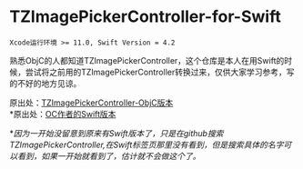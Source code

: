 # TZImagePickerController-for-Swift

`Xcode运行环境 >= 11.0, Swift Version = 4.2`  

熟悉ObjC的人都知道TZImagePickerController，这个仓库是本人在用Swift的时候，尝试将之前用的TZImagePickerController转换过来，仅供大家学习参考，写的不好的地方见谅。  

原出处：[TZImagePickerController-ObjC版本](https://github.com/banchichen/TZImagePickerController)   
*原出处：[OC作者的Swift版本](https://github.com/tanhuang/TZImagePickerControllerSwift)  

**因为一开始没留意到原来有Swift版本了，只是在github搜索TZImagePickerController,在Swift标签页那里没有看到，但是搜索具体的名字可以看到，如果一开始就看到了，估计就不会做这个了。*
